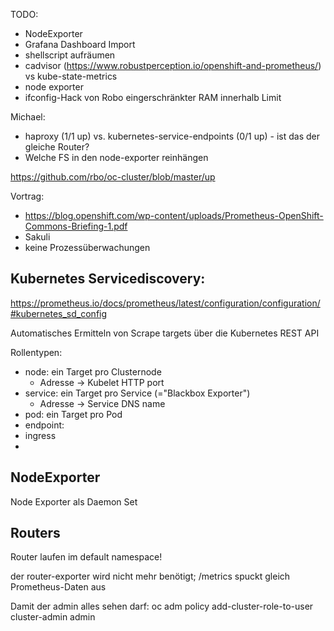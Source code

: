TODO:
* NodeExporter
* Grafana Dashboard Import
* shellscript aufräumen
* cadvisor (https://www.robustperception.io/openshift-and-prometheus/) vs kube-state-metrics
* node exporter
* ifconfig-Hack von Robo
eingerschränkter RAM innerhalb Limit

Michael:
  * haproxy (1/1 up) vs. kubernetes-service-endpoints (0/1 up) -  ist das der gleiche Router?
  * Welche FS in den node-exporter reinhängen 




https://github.com/rbo/oc-cluster/blob/master/up



Vortrag:
  * https://blog.openshift.com/wp-content/uploads/Prometheus-OpenShift-Commons-Briefing-1.pdf
  * Sakuli
  * keine Prozessüberwachungen


## Kubernetes Servicediscovery:

https://prometheus.io/docs/prometheus/latest/configuration/configuration/#kubernetes_sd_config

Automatisches Ermitteln von Scrape targets über die Kubernetes REST API

Rollentypen:
  * node: ein Target pro Clusternode
    * Adresse -> Kubelet HTTP port
  * service: ein Target pro Service (="Blackbox Exporter")
    * Adresse -> Service DNS name
  * pod: ein Target pro Pod
  * endpoint:
  * ingress
  *



## NodeExporter
Node Exporter als Daemon Set



## Routers
Router laufen im default namespace!

der router-exporter wird nicht mehr benötigt; /metrics spuckt gleich Prometheus-Daten aus


Damit der admin alles sehen darf:
oc adm policy add-cluster-role-to-user cluster-admin admin
